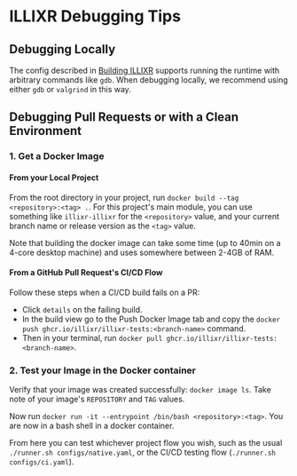 # ILLIXR Debugging Tips


## Debugging Locally
The config described in [Building ILLIXR][10] supports running the runtime with
    arbitrary commands like `gdb`.
When debugging locally, we recommend using either `gdb` or `valgrind` in this way.

## Debugging Pull Requests or with a Clean Environment
### 1. Get a Docker Image
#### From your Local Project
From the root directory in your project, run `docker build --tag <repository>:<tag> .`.
For this project's main module, you can use something like `illixr-illixr` for the `<repository>` value,
    and your current branch name or release version as the `<tag>` value.

Note that building the docker image can take some time (up to 40min on a 4-core desktop machine) and uses somewhere between 2-4GB of RAM.

#### From a GitHub Pull Request's CI/CD Flow
Follow these steps when a CI/CD build fails on a PR:

-   Click `details` on the failing build.
-   In the build view go to the Push Docker Image tab and copy the `docker push ghcr.io/illixr/illixr-tests:<branch-name>` command.
-   Then in your terminal, run `docker pull ghcr.io/illixr/illixr-tests:<branch-name>`.

### 2. Test your Image in the Docker container
Verify that your image was created successfully: `docker image ls`. Take note of your image's `REPOSITORY` and `TAG` values.

Now run `docker run -it --entrypoint /bin/bash <repository>:<tag>`. You are now in a bash shell in a docker container.

From here you can test whichever project flow you wish, such as the usual `./runner.sh configs/native.yaml`,
    or the CI/CD testing flow (`./runner.sh configs/ci.yaml`).


[//]: # (- Internal -)

[10]:   building_illixr.md
